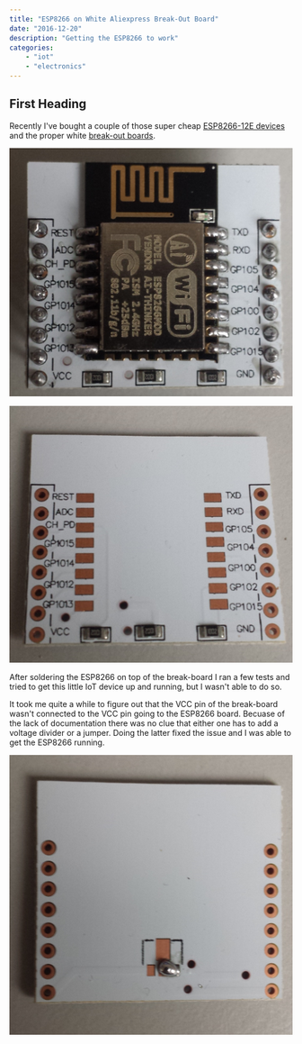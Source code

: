 ```yaml
---
title: "ESP8266 on White Aliexpress Break-Out Board"
date: "2016-12-20"
description: "Getting the ESP8266 to work"
categories:
    - "iot"
    - "electronics"
---
```


## First Heading

Recently I've bought a couple of those super cheap [ESP8266-12E devices](https://de.aliexpress.com/item/5PCS-Esp8266-WiFi-series-of-model-ESP-12-ESP-12F-esp12F-esp12-authenticity-guaranteed/32655304335.html?spm=2114.010208.3.144.EIgPmS&ws_ab_test=searchweb0_0,searchweb201602_2_10065_10068_10084_10083_10080_10082_10081_10060_10061_10062_10056_10055_10054_10059_10099_10078_10079_427_10073_10103_10102_10101_10096_10052_10050_10051,searchweb201603_3&btsid=0101278f-2176-44d3-bb51-a69a912e2603) and the proper white [break-out boards](https://de.aliexpress.com/item/10Pcs-Set-ESP8266-WiFi-Modules-Breakout-Transfer-Board-Adapter-Plate-For-ESP-07-ESP-08-ESP/32655534675.html?spm=2114.010208.3.21.f1wPGl&ws_ab_test=searchweb0_0,searchweb201602_2_10065_10068_10084_10083_10080_10082_10081_10060_10061_10062_10056_10055_10054_10059_10099_10078_10079_427_10073_10103_10102_10101_10096_10052_10050_10051,searchweb201603_3&btsid=ff36fcdd-d486-4eb6-91cb-df975902bc09).


![esp8266](https://github.com/eightBEC/blog/blob/master/public/img/final.jpg)


![break-out board](https://github.com/eightBEC/blog/blob/master/public/img/breakout.jpg)


After soldering the ESP8266 on top of the break-board I ran a few tests and tried to get this little IoT device up and running, but I wasn't able to do so.

It took me quite a while to figure out that the VCC pin of the break-board wasn't connected to the VCC pin going to the ESP8266 board. Becuase of the lack of documentation there was no clue that either one has to add a voltage divider or a jumper. Doing the latter fixed the issue and I was able to get the ESP8266 running.

![break-out fix](https://github.com/eightBEC/blog/blob/master/public/img/breakout_fix.jpg)
